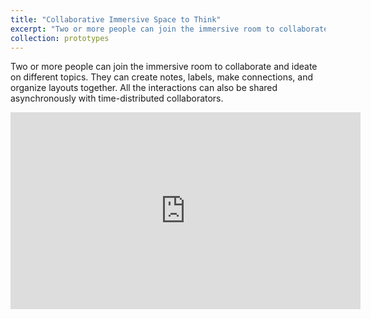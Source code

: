 ```yaml
---
title: "Collaborative Immersive Space to Think"
excerpt: "Two or more people can join the immersive room to collaborate and ideate on different topics."
collection: prototypes
---
```


Two or more people can join the immersive room to collaborate and ideate on different topics.
They can create notes, labels, make connections, and organize layouts together. All the interactions can also be shared asynchronously with time-distributed collaborators.

<iframe width="560" height="315" src="https://www.youtube.com/embed/rvap4Vc_Xyk?si=zJhKIQw6nqDoi6Xl" title="YouTube video player" frameborder="0" allow="accelerometer; autoplay; clipboard-write; encrypted-media; gyroscope; picture-in-picture; web-share" referrerpolicy="strict-origin-when-cross-origin" allowfullscreen></iframe>
